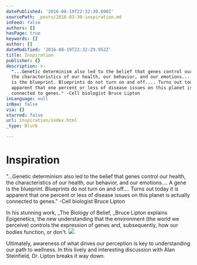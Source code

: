 ```yaml
---
datePublished: '2016-08-19T22:32:30.600Z'
sourcePath: _posts/2016-03-30-inspiration.md
inFeed: false
authors: []
hasPage: true
keywords: []
author: []
dateModified: '2016-08-19T22:32:29.952Z'
title: Inspiration
publisher: {}
description: >-
  "...Genetic determinism also led to the belief that genes control our health,
  the characteristics of our health, our behavior, and our emotions.... A gene
  is the blueprint. Blueprints do not turn on and off.... Turns out today it is
  apparent that one percent or less of disease issues on this planet is actually
  connected to genes." -Cell biologist Bruce Lipton
inLanguage: null
inNav: false
via: {}
starred: false
url: inspiration/index.html
_type: Blurb

---
```

# Inspiration

"...Genetic determinism also led to the belief that genes control our health, the characteristics of our health, our behavior, and our emotions.... A gene is the blueprint. Blueprints do not turn on and off.... Turns out today it is apparent that one percent or less of disease issues on this planet is actually connected to genes." -Cell biologist Bruce Lipton

In his stunning work, _The Biology of Belief, _Bruce Lipton explains Epigenetics, the new understanding that the environment (the world we perceive) controls the expression of genes and, subsequently, how our bodies function, or don't.
![](https://s3-us-west-2.amazonaws.com/the-grid-img/p/fb7f77cf343fee5a3b3abf88870273bc7f0a8916.jpg)

Ultimately, awareness of what drives our perception is key to understanding our path to wellness. In this lively and interesting discussion with Alan Steinfield, Dr. Lipton breaks it way down.